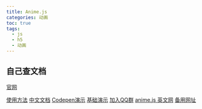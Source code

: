```yaml
---
title: Anime.js
categories: 动画
toc: true
tags:
  - js
  - h5
  - 动画
---
```




## 自己查文档

[官网](https://www.animejs.cn/)

[使用方法](https://www.animejs.cn/start) [中文文档](https://www.animejs.cn/documentation) [Codepen演示](https://codepen.io/collection/XLebem/) [基础演示](https://www.animejs.cn/demo) [加入QQ群](https://jq.qq.com/?_wv=1027&k=5Xpu4tf) [anime.js 英文网](https://animejs.com/) [备用网址](http://animejs.cc/)